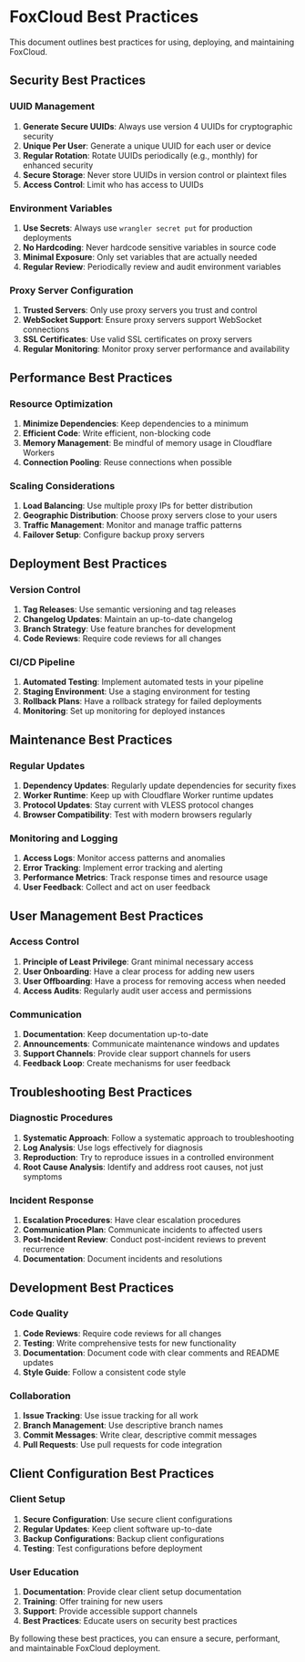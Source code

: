 # FoxCloud Best Practices

This document outlines best practices for using, deploying, and maintaining FoxCloud.

## Security Best Practices

### UUID Management

1. **Generate Secure UUIDs**: Always use version 4 UUIDs for cryptographic security
2. **Unique Per User**: Generate a unique UUID for each user or device
3. **Regular Rotation**: Rotate UUIDs periodically (e.g., monthly) for enhanced security
4. **Secure Storage**: Never store UUIDs in version control or plaintext files
5. **Access Control**: Limit who has access to UUIDs

### Environment Variables

1. **Use Secrets**: Always use `wrangler secret put` for production deployments
2. **No Hardcoding**: Never hardcode sensitive variables in source code
3. **Minimal Exposure**: Only set variables that are actually needed
4. **Regular Review**: Periodically review and audit environment variables

### Proxy Server Configuration

1. **Trusted Servers**: Only use proxy servers you trust and control
2. **WebSocket Support**: Ensure proxy servers support WebSocket connections
3. **SSL Certificates**: Use valid SSL certificates on proxy servers
4. **Regular Monitoring**: Monitor proxy server performance and availability

## Performance Best Practices

### Resource Optimization

1. **Minimize Dependencies**: Keep dependencies to a minimum
2. **Efficient Code**: Write efficient, non-blocking code
3. **Memory Management**: Be mindful of memory usage in Cloudflare Workers
4. **Connection Pooling**: Reuse connections when possible

### Scaling Considerations

1. **Load Balancing**: Use multiple proxy IPs for better distribution
2. **Geographic Distribution**: Choose proxy servers close to your users
3. **Traffic Management**: Monitor and manage traffic patterns
4. **Failover Setup**: Configure backup proxy servers

## Deployment Best Practices

### Version Control

1. **Tag Releases**: Use semantic versioning and tag releases
2. **Changelog Updates**: Maintain an up-to-date changelog
3. **Branch Strategy**: Use feature branches for development
4. **Code Reviews**: Require code reviews for all changes

### CI/CD Pipeline

1. **Automated Testing**: Implement automated tests in your pipeline
2. **Staging Environment**: Use a staging environment for testing
3. **Rollback Plans**: Have a rollback strategy for failed deployments
4. **Monitoring**: Set up monitoring for deployed instances

## Maintenance Best Practices

### Regular Updates

1. **Dependency Updates**: Regularly update dependencies for security fixes
2. **Worker Runtime**: Keep up with Cloudflare Worker runtime updates
3. **Protocol Updates**: Stay current with VLESS protocol changes
4. **Browser Compatibility**: Test with modern browsers regularly

### Monitoring and Logging

1. **Access Logs**: Monitor access patterns and anomalies
2. **Error Tracking**: Implement error tracking and alerting
3. **Performance Metrics**: Track response times and resource usage
4. **User Feedback**: Collect and act on user feedback

## User Management Best Practices

### Access Control

1. **Principle of Least Privilege**: Grant minimal necessary access
2. **User Onboarding**: Have a clear process for adding new users
3. **User Offboarding**: Have a process for removing access when needed
4. **Access Audits**: Regularly audit user access and permissions

### Communication

1. **Documentation**: Keep documentation up-to-date
2. **Announcements**: Communicate maintenance windows and updates
3. **Support Channels**: Provide clear support channels for users
4. **Feedback Loop**: Create mechanisms for user feedback

## Troubleshooting Best Practices

### Diagnostic Procedures

1. **Systematic Approach**: Follow a systematic approach to troubleshooting
2. **Log Analysis**: Use logs effectively for diagnosis
3. **Reproduction**: Try to reproduce issues in a controlled environment
4. **Root Cause Analysis**: Identify and address root causes, not just symptoms

### Incident Response

1. **Escalation Procedures**: Have clear escalation procedures
2. **Communication Plan**: Communicate incidents to affected users
3. **Post-Incident Review**: Conduct post-incident reviews to prevent recurrence
4. **Documentation**: Document incidents and resolutions

## Development Best Practices

### Code Quality

1. **Code Reviews**: Require code reviews for all changes
2. **Testing**: Write comprehensive tests for new functionality
3. **Documentation**: Document code with clear comments and README updates
4. **Style Guide**: Follow a consistent code style

### Collaboration

1. **Issue Tracking**: Use issue tracking for all work
2. **Branch Management**: Use descriptive branch names
3. **Commit Messages**: Write clear, descriptive commit messages
4. **Pull Requests**: Use pull requests for code integration

## Client Configuration Best Practices

### Client Setup

1. **Secure Configuration**: Use secure client configurations
2. **Regular Updates**: Keep client software up-to-date
3. **Backup Configurations**: Backup client configurations
4. **Testing**: Test configurations before deployment

### User Education

1. **Documentation**: Provide clear client setup documentation
2. **Training**: Offer training for new users
3. **Support**: Provide accessible support channels
4. **Best Practices**: Educate users on security best practices

By following these best practices, you can ensure a secure, performant, and maintainable FoxCloud deployment.
